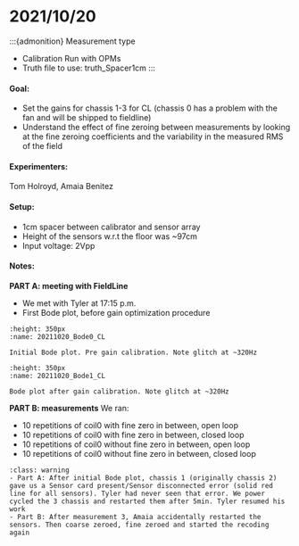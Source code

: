 # 2021/10/20

:::{admonition} Measurement type
- Calibration Run with OPMs
- Truth file to use: truth_Spacer1cm
:::

#### Goal: 
- Set the gains for chassis 1-3 for CL (chassis 0 has a problem with the fan and will be shipped to fieldline)
- Understand the effect of fine zeroing between measurements by looking at the fine zeroing coefficients and the variability in the measured RMS of the field 


#### Experimenters: 
Tom Holroyd, Amaia Benitez

#### Setup:
- 1cm spacer between calibrator and sensor array
- Height of the sensors w.r.t the floor was ~97cm 
- Input voltage: 2Vpp

#### Notes:

**PART A: meeting with FieldLine**
- We met with Tyler at 17:15 p.m.
- First Bode plot, before gain optimization procedure

```{figure} ../Measurements/attachments/20211020_Bode0_CL.png
:height: 350px
:name: 20211020_Bode0_CL
	
Initial Bode plot. Pre gain calibration. Note glitch at ~320Hz
``` 

```{figure} ../Measurements/attachments/20211020_Bode1_CL.png
:height: 350px
:name: 20211020_Bode1_CL
	
Bode plot after gain calibration. Note glitch at ~320Hz
```

**PART B: measurements**
We ran: 
- 10 repetitions of coil0 with fine zero in between, open loop
- 10 repetitions of coil0 with fine zero in between, closed loop
- 10 repetitions of coil0 without fine zero in between, open loop
- 10 repetitions of coil0 without fine zero in between, closed loop


```{admonition} Issues
:class: warning
- Part A: After initial Bode plot, chassis 1 (originally chassis 2) gave us a Sensor card present/Sensor disconnected error (solid red line for all sensors). Tyler had never seen that error. We power cycled the 3 chassis and restarted them after 5min. Tyler resumed his work
- Part B: After measurement 3, Amaia accidentally restarted the sensors. Then coarse zeroed, fine zeroed and started the recoding again
```

